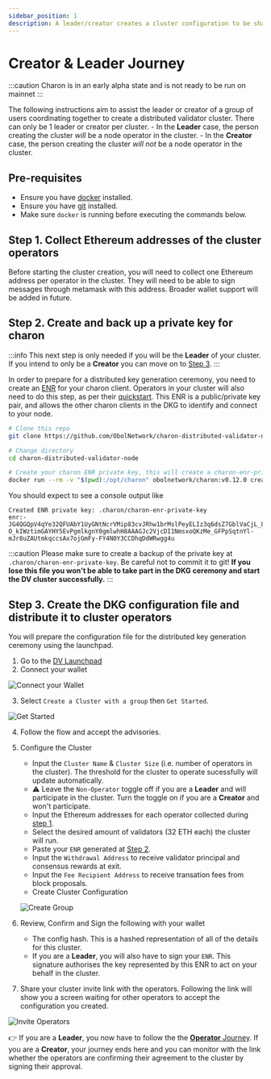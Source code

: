 ```yaml
---
sidebar_position: 1
description: A leader/creator creates a cluster configuration to be shared with operators
---
```

# Creator & Leader Journey

:::caution
Charon is in an early alpha state and is not ready to be run on mainnet
:::

The following instructions aim to assist the leader or creator of a group of users coordinating together to create a distributed validator cluster. There can only be 1 leader or creator per cluster.
    - In the **Leader** case, the person creating the cluster *will* be a node operator in the cluster. 
    - In the **Creator** case, the person creating the cluster *will not* be a node operator in the cluster.

## Pre-requisites

- Ensure you have [docker](https://docs.docker.com/engine/install/) installed.
- Ensure you have [git](https://git-scm.com/downloads) installed. 
- Make sure `docker` is running before executing the commands below.

## Step 1. Collect Ethereum addresses of the cluster operators
Before starting the cluster creation, you will need to collect one Ethereum address per operator in the cluster. They will need to be able to sign messages through metamask with this address. Broader wallet support will be added in future. 

## Step 2. Create and back up a private key for charon
:::info
This next step is only needed if you will be the **Leader** of your cluster. If you intend to only be a **Creator** you can move on to [Step 3](#step-3-create-the-dkg-configuration-file-and-distributes-it-to-cluster-operators).
:::

In order to prepare for a distributed key generation ceremony, you need to create an [ENR](docs/int/faq/errors.mdx#enrs-keys) for your charon client. Operators in your cluster will also need to do this step, as per their [quickstart](./quickstart-group-operator#step-2-create-and-back-up-a-private-key-for-charon). This ENR is a public/private key pair, and allows the other charon clients in the DKG to identify and connect to your node.

```sh
# Clone this repo
git clone https://github.com/ObolNetwork/charon-distributed-validator-node.git

# Change directory
cd charon-distributed-validator-node

# Create your charon ENR private key, this will create a charon-enr-private-key file in the .charon directory
docker run --rm -v "$(pwd):/opt/charon" obolnetwork/charon:v0.12.0 create enr
```

You should expect to see a console output like

    Created ENR private key: .charon/charon-enr-private-key
    enr:-JG4QGQpV4qYe32QFUAbY1UyGNtNcrVMip83cvJRhw1brMslPeyELIz3q6dsZ7GblVaCjL_8FKQhF6Syg-O_kIWztimGAYHY5EvPgmlkgnY0gmlwhH8AAAGJc2VjcDI1NmsxoQKzMe_GFPpSqtnYl-mJr8uZAUtmkqccsAx7ojGmFy-FY4N0Y3CCDhqDdWRwgg4u

:::caution
Please make sure to create a backup of the private key at `.charon/charon-enr-private-key`. Be careful not to commit it to git! **If you lose this file you won't be able to take part in the DKG ceremony and start the DV cluster successfully.**
:::

## Step 3. Create the DKG configuration file and distribute it to cluster operators

You will prepare the configuration file for the distributed key generation ceremony using the launchpad.

1. Go to the [DV Launchpad](https://launchpad.obol.dev) 
2. Connect your wallet

  ![Connect your Wallet](/img/Guide01.png)

3. Select `Create a Cluster with a group` then `Get Started`.

  ![Get Started](/img/Guide02.png)

4. Follow the flow and accept the advisories.
5. Configure the Cluster 
    - Input the `Cluster Name` & `Cluster Size` (i.e. number of operators in the cluster). The threshold for the cluster to operate sucessfully will update automatically.
    - ⚠️ Leave the `Non-Operator` toggle off if you are a **Leader** and will participate in the cluster. Turn the toggle on if you are a **Creator** and won't participate.
    - Input the Ethereum addresses for each operator collected during [step 1](#step-1-collect-ethereum-addresses-of-the-cluster-operators).
    - Select the desired amount of validators (32 ETH each) the cluster will run.
    - Paste your `ENR` generated at [Step 2](#step-2-create-and-back-up-a-private-key-for-charon).
    - Input the `Withdrawal Address` to receive validator principal and consensus rewards at exit.
    - Input the `Fee Recipient Address` to receive transation fees from block proposals. 
    - Create Cluster Configuration

    ![Create Group](/img/Guide03.png)

6. Review, Confirm and Sign the following with your wallet
    - The config hash. This is a hashed representation of all of the details for this cluster. 
    - If you are a **Leader**, you will also have to sign your `ENR`. This signature authorises the key represented by this ENR to act on your behalf in the cluster. 

7. Share your cluster invite link with the operators. Following the link will show you a screen waiting for other operators to accept the configuration you created.

  ![Invite Operators](/img/Guide04.png)

👉 If you are a **Leader**, you now have to follow the the [**Operator** Journey](./quickstart-group-operator). If you are a **Creator**, your journey ends here and you can monitor with the link whether the operators are confirming their agreement to the cluster by signing their approval.